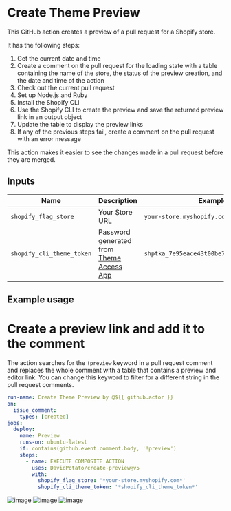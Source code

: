 # Create Theme Preview

This GitHub action creates a preview of a pull request for a Shopify store. 

It has the following steps:

1. Get the current date and time
2. Create a comment on the pull request for the loading state with a table containing the name of the store, the status of the preview creation, and the date and time of the action
3. Check out the current pull request
4. Set up Node.js and Ruby
5. Install the Shopify CLI
6. Use the Shopify CLI to create the preview and save the returned preview link in an output object
7. Update the table to display the preview links
8. If any of the previous steps fail, create a comment on the pull request with an error message

This action makes it easier to see the changes made in a pull request before they are merged.

## Inputs
| Name | Description | Example |
| ---- | ----------- | ------- |
| `shopify_flag_store` | Your Store URL | `your-store.myshopify.com` | 
| `shopify_cli_theme_token` | Password generated from [Theme Access App](https://shopify.dev/themes/tools/theme-access) | `shptka_7e95eace43t00be7f9f8612325212805` |


## Example usage

# Create a preview link and add it to the comment
The action searches for the `!preview` keyword in a pull request comment and replaces the whole comment with a table that contains a preview and editor link. You can change this keyword to filter for a different string in the pull request comments.

```yaml
run-name: Create Theme Preview by @${{ github.actor }}
on:
  issue_comment:      
    types: [created]    
jobs:                   
  deploy:
    name: Preview
    runs-on: ubuntu-latest
    if: contains(github.event.comment.body, '!preview')
    steps:
      - name: EXECUTE COMPOSITE ACTION
        uses: DavidPotato/create-preview@v5
        with:
          shopify_flag_store: '*your-store.myshopify.com*'
          shopify_cli_theme_token: '*shopify_cli_theme_token*'
```

![image](https://user-images.githubusercontent.com/77160493/206173320-c68ae50a-5afa-48d7-bb70-690612cd1d58.png)
![image](https://user-images.githubusercontent.com/77160493/206173483-d8719966-fb64-4fd5-8ef4-83eb4fce0d02.png)
![image](https://user-images.githubusercontent.com/77160493/206173680-5e960d83-807d-4205-9d25-b962e6a30091.png)

